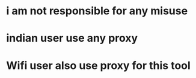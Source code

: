 # i am not responsible for any misuse
# indian user use any proxy 
# Wifi user also use proxy for this tool
